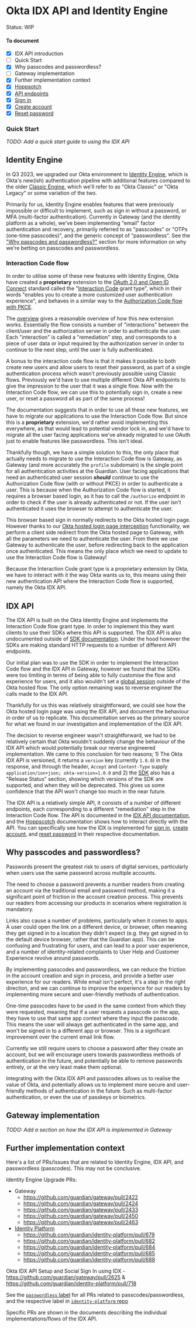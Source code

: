 # Okta IDX API and Identity Engine

Status: WIP

#### To document

- [x] IDX API introduction
- [ ] Quick Start
- [x] Why passcodes and passwordless?
- [ ] Gateway implementation
- [x] Further implementation context
- [x] [Hoppsotch](./hoppscotch.md)
- [x] [API endpoints](./idx-api.md)
- [x] [Sign in](./sign-in-idx.md)
- [x] [Create account](./create-account-idx.md)
- [x] [Reset password](./reset-password-idx.md)

### Quick Start

_TODO: Add a quick start guide to using the IDX API_

## Identity Engine

In Q3 2023, we upgraded our Okta environment to [Identity Engine](https://developer.okta.com/docs/concepts/oie-intro/), which is Okta's new(ish) authentication pipeline with additional features compared to the older [Classic Engine](https://developer.okta.com/docs/guides/archive-overview/main/), which we'll refer to as "Okta Classic" or "Okta Legacy" or some variation of the two.

Primarily for us, Identity Engine enables features that were previously impossible or difficult to implement, such as sign in without a password, or MFA (multi-factor authentication). Currently in Gateway (and the identity platform as a whole), we've been implementing "email" factor authentication and recovery, primarily referred to as "passcodes" or "OTPs (one-time passcodes)", and the generic concept of "passwordless". See the ["Why passcodes and passwordless?"](#why-passcodes-and-passwordless) section for more information on why we're betting on passcodes and passwordless.

### Interaction Code flow

In order to utilise some of these new features with Identity Engine, Okta have created a **proprietary** extension to the [OAuth 2.0 and Open ID Connect](../oauth.md) standard called the "[Interaction Code](https://developer.okta.com/docs/concepts/interaction-code/) grant type", which in their words "enables you to create a more customized user authentication experience", and behaves in a similar way to the [Authorization Code flow with PKCE](../oauth.md#oauth-20-flowsgrant-types).

The [overview](https://developer.okta.com/docs/concepts/interaction-code/) gives a reasonable overview of how this new extension works. Essentially the flow consists a number of "interactions" between the client/user and the authorization server in order to authenticate the user. Each "interaction" is called a "remediation" step, and corresponds to a piece of user data or input required by the authorization server in order to continue to the next step, until the user is fully authenticated.

A bonus to the interaction code flow is that it makes it possible to both create new users and allow users to reset their password, as part of a single authentication process which wasn't previously possible using Classic flows. Previously we'd have to use multiple different Okta API endpoints to give the impression to the user that it was a single flow. Now with the Interaction Code flow, we can use this to potentially sign in, create a new user, or reset a password all as part of the same process!

The documentation suggests that in order to use all these new features, we have to migrate our applications to use the Interaction Code flow. But since this is a **proprietary** extension, we'd rather avoid implementing this everywhere, as that would lead to potential vendor lock in, and we'd have to migrate all the user facing applications we've already migrated to use OAuth just to enable features like passwordless. This isn't ideal.

Thankfully though, we have a simple solution to this, the only place that actually needs to migrate to use the Interaction Code flow is Gateway, as Gateway (and more accurately the `profile` subdomain) is the single point for all authentication activities at the Guardian. User facing applications that need an authenticated user session **_should_** continue to use the Authorization Code flow (with or without PKCE) in order to authenticate a user. This is because when the Authorization Code flow is started, it requires a browser based login, as it has to call the `/authorize` endpoint in order to check if the user is already authenticated or not. If the user isn't authenticated it uses the browser to attempt to authenticate the user.

This browser based sign in normally redirects to the Okta hosted login page. However thanks to our [Okta hosted login page interception](../login-page-interception.md) functionality, we perform a client side redirect from the Okta hosted page to Gateway, with all the parameters we need to authenticate the user. From there we use Gateway to authenticate the user, before redirecting back to the application once authenticated. This means the only place which we need to update to use the Interaction Code flow is Gateway!

Because the Interaction Code grant type is a proprietary extension by Okta, we have to interact with it the way Okta wants us to, this means using their new authentication API where the Interaction Code flow is supported, namely the Okta IDX API.

## IDX API

The IDX API is built on the Okta Identity Engine and implements the Interaction Code flow grant type. In order to implement this they want clients to use their SDKs where this API is supported. The IDX API is also undocumented outside of [SDK documentation](https://github.com/okta/okta-auth-js/blob/master/docs/idx.md). Under the hood however the SDKs are making standard HTTP requests to a number of different API endpoints.

Our initial plan was to use the SDK in order to implement the Interaction Code flow and the IDX API in Gateway, however we found that the SDKs were too limiting in terms of being able to fully customise the flow and experience for users, and it also wouldn't set a [global session](../sessions.md#idp-session) outside of the Okta hosted flow. The only option remaining was to reverse engineer the calls made to the IDX API.

Thankfully for us this was relatively straightforward, we could see how the Okta hosted login page was using the IDX API, and document the behaviour in order of us to replicate. This documentation serves as the primary source for what we found in our investigation and implementation of the IDX API.

The decision to reverse engineer wasn't straightforward, we had to be relatively certain that Okta wouldn't suddenly change the behaviour of the IDX API which would potentially break our reverse engineered implementation. We came to this conclusion for two reasons; 1) The Okta IDX API is versioned, it returns a `version` key (currently `1.0.0`) in the response, and through the header, `Accept` and `Content-Type` supply `application/ion+json; okta-version=1.0.0` and 2) the [SDK](https://github.com/okta/okta-auth-js/?tab=readme-ov-file#release-status) also has a "Release Status" section, showing which versions of the SDK are supported, and when they will be deprecated. This gives us some confidence that the API won't change too much in the near future.

The IDX API is a relatively simple API, it consists of a number of different endpoints, each corresponding to a different "remediation" step in the Interaction Code flow. The API is documented in the [IDX API documentation](./idx-api.md), and the [Hoppscotch](./hoppscotch.md) documentation shows how to interact directly with the API. You can specifically see how the IDX is implemented for [sign in](./sign-in-idx.md), [create account](./create-account-idx.md), and [reset password](./reset-password-idx.md) in their respective documentation.

## Why passcodes and passwordless?

Passwords present the greatest risk to users of digital services, particularly when users use the same password across multiple accounts.

The need to choose a password prevents a number readers from creating an account via the traditional email and password method, making it a significant point of friction in the account creation process. This prevents our readers from accessing our products in scenarios where registration is mandatory.

Links also cause a number of problems, particularly when it comes to apps. A user could open the link on a different device, or browser, often meaning they get signed in to a location they didn't expect (e.g. they get signed in to the default device browser, rather that the Guardian app). This can be confusing and frustrating for users, and can lead to a poor user experience, and a number of identity-related complaints to User Help and Customer Experience revolve around passwords.

By implementing passcodes and passwordless, we can reduce the friction in the account creation and sign in process, and provide a better user experience for our readers. While email isn't perfect, it's a step in the right direction, and we can continue to improve the experience for our readers by implementing more secure and user-friendly methods of authentication.

One-time passcodes have to be used in the same context from which they were requested, meaning that if a user requests a passcode on the app, they have to use that same app context where they input the passcode. This means the user will always get authenticated in the same app, and won't be signed in to a different app or browser. This is a significant improvement over the current email link flow.

Currently we still require users to choose a password after they create an account, but we will encourage users towards passwordless methods of authentication in the future, and potentially be able to remove passwords entirely, or at the very least make them optional.

Integrating with the Okta IDX API and passcodes allows us to realise the value of Okta, and potentially allows us to implement more secure and user-friendly methods of authentication in the future. Such as multi-factor authentication, or even the use of passkeys or biometrics.

## Gateway implementation

_TODO: Add a section on how the IDX API is implemented in Gateway_

## Further implementation context

Here's a list of PRs/Issues that are related to Identity Engine, IDX API, and passwordless (passcodes). This may not be conclusive.

Identity Engine Upgrade PRs:

- Gateway
  - https://github.com/guardian/gateway/pull/2422
  - https://github.com/guardian/gateway/pull/2424
  - https://github.com/guardian/gateway/pull/2433
  - https://github.com/guardian/gateway/pull/2450
  - https://github.com/guardian/gateway/pull/2463
- [Identity Platform](https://github.com/guardian/identity-platform)
  - https://github.com/guardian/identity-platform/pull/679
  - https://github.com/guardian/identity-platform/pull/682
  - https://github.com/guardian/identity-platform/pull/684
  - https://github.com/guardian/identity-platform/pull/685
  - https://github.com/guardian/identity-platform/pull/688

Okta IDX API Setup and Social Sign In using IDX - https://github.com/guardian/gateway/pull/2625 & https://github.com/guardian/identity-platform/pull/718

See the [`passwordless` label](https://github.com/guardian/gateway/issues?q=label%3Apasswordless+) for all PRs related to passcodes/passwordless, and the respective label in [`identity-platform` repo](https://github.com/guardian/identity-platform/issues?q=label%3Apasswordless)

Specific PRs are shown in the documents describing the individual implementations/flows of the IDX API.
